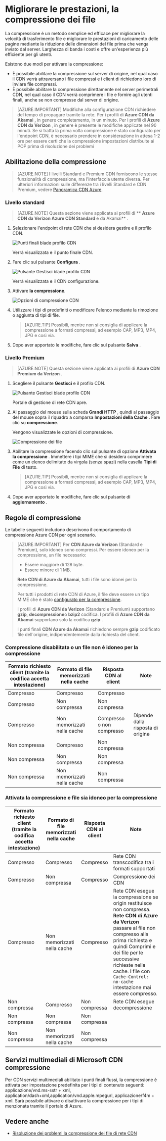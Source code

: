 <properties
    pageTitle="Migliorare le prestazioni comprimendo i file in rete CDN di Azure | Microsoft Azure"
    description="Informazioni su come migliorare la velocità di trasferimento file e aumentare le prestazioni di caricamento delle pagine comprimendo i file in rete CDN di Azure."
    services="cdn"
    documentationCenter=""
    authors="camsoper"
    manager="erikre"
    editor=""/>

<tags
    ms.service="cdn"
    ms.workload="tbd"
    ms.tgt_pltfrm="na"
    ms.devlang="na"
    ms.topic="article"
    ms.date="07/28/2016"
    ms.author="casoper"/>

# <a name="improve-performance-by-compressing-files"></a>Migliorare le prestazioni, la compressione dei file

La compressione è un metodo semplice ed efficace per migliorare la velocità di trasferimento file e migliorare le prestazioni di caricamento delle pagine mediante la riduzione delle dimensioni del file prima che venga inviato dal server. Larghezza di banda i costi e offre un'esperienza più efficiente per gli utenti.

Esistono due modi per attivare la compressione:

- È possibile abilitare la compressione sul server di origine, nel qual caso il CDN verrà attraversano i file compressi e i client di richiedono loro di inviare file compressi.
- È possibile abilitare la compressione direttamente nel server perimetrali CDN, nel qual caso il CDN verrà comprimere i file e fornire agli utenti finali, anche se non compresse dal server di origine.

> [AZURE.IMPORTANT] Modifiche alla configurazione CDN richiedere del tempo di propagare tramite la rete.  Per i profili di <b>Azure CDN da Akamai</b> , in genere completamento, in un minuto.  Per i profili di <b>Azure CDN da Verizon</b> , in genere è presente le modifiche applicate nel 90 minuti.  Se si tratta la prima volta compressione è stato configurato per l'endpoint CDN, è necessario prendere in considerazione in attesa 1-2 ore per essere certi che la compressione impostazioni distribuite ai POP prima di risoluzione dei problemi

## <a name="enabling-compression"></a>Abilitazione della compressione

> [AZURE.NOTE] I livelli Standard e Premium CDN forniscono le stesse funzionalità di compressione, ma l'interfaccia utente diversa.  Per ulteriori informazioni sulle differenze tra i livelli Standard e CDN Premium, vedere [Panoramica CDN Azure](cdn-overview.md).

### <a name="standard-tier"></a>Livello standard

> [AZURE.NOTE] Questa sezione viene applicata ai profili di ** **Azure CDN da Verizon Azure CDN Standard** e da Akamai** .

1. Selezionare l'endpoint di rete CDN che si desidera gestire e il profilo CDN.

    ![Punti finali blade profilo CDN](./media/cdn-file-compression/cdn-endpoints.png)

    Verrà visualizzata e il punto finale CDN.

2. Fare clic sul pulsante **Configura** .

    ![Pulsante Gestisci blade profilo CDN](./media/cdn-file-compression/cdn-config-btn.png)

    Verrà visualizzata e il CDN configurazione.

3. Attivare **la compressione**.

    ![Opzioni di compressione CDN](./media/cdn-file-compression/cdn-compress-standard.png)

4. Utilizzare i tipi di predefiniti o modificare l'elenco mediante la rimozione o aggiunta di tipi di file.
    
    > [AZURE.TIP] Possibili, mentre non si consiglia di applicare la compressione a formati compressi, ad esempio CAP, MP3, MP4, JPG e così via.
    
5. Dopo aver apportato le modifiche, fare clic sul pulsante **Salva** .

### <a name="premium-tier"></a>Livello Premium

> [AZURE.NOTE] Questa sezione viene applicata ai profili di **Azure CDN Premium da Verizon** .

1. Scegliere il pulsante **Gestisci** e il profilo CDN.

    ![Pulsante Gestisci blade profilo CDN](./media/cdn-file-compression/cdn-manage-btn.png)

    Portale di gestione di rete CDN apre.

2. Al passaggio del mouse sulla scheda **Grandi HTTP** , quindi al passaggio del mouse sopra il riquadro a comparsa **Impostazioni della Cache** .  Fare clic su **compressione**.

    Vengono visualizzate le opzioni di compressione.

    ![Compressione dei file](./media/cdn-file-compression/cdn-compress-files.png)

3. Abilitare la compressione facendo clic sul pulsante di opzione **Attivata la compressione** .  Immettere i tipi MIME che si desidera comprimere come un elenco delimitato da virgola (senza spazi) nella casella **Tipi di File** di testo.
        
    > [AZURE.TIP] Possibili, mentre non si consiglia di applicare la compressione a formati compressi, ad esempio CAP, MP3, MP4, JPG e così via. 

4. Dopo aver apportato le modifiche, fare clic sul pulsante di **aggiornamento** .


## <a name="compression-rules"></a>Regole di compressione

Le tabelle seguenti includono descrivono il comportamento di compressione Azure CDN per ogni scenario.

> [AZURE.IMPORTANT] Per **CDN Azure da Verizon** (Standard e Premium), solo idoneo sono compressi.  Per essere idoneo per la compressione, un file necessario:
>
> - Essere maggiore di 128 byte.
> - Essere minore di 1 MB.
> 
> **Rete CDN di Azure da Akamai**, tutti i file sono idonei per la compressione.
>
> Per tutti i prodotti di rete CDN di Azure, il file deve essere un tipo MIME che è stato [configurato per la compressione](#enabling-compression).
>
> I profili di **Azure CDN da Verizon** (Standard e Premium) supportano **gzip**, **decompressione**o **bzip2** codifica.  I profili di **Azure CDN da Akamai** supportano solo la codifica **gzip** .
>
> I punti finali **CDN Azure da Akamai** richiedono sempre **gzip** codificato file dell'origine, indipendentemente dalla richiesta del client.

### <a name="compression-disabled-or-file-is-ineligible-for-compression"></a>Compressione disabilitata o un file non è idoneo per la compressione

|Formato richiesto client (tramite la codifica accetta intestazione)|Formato di file memorizzati nella cache|Risposta CDN al client|Note|
|----------------|-----------|------------|-----|
|Compresso|Compresso|Compresso|   |
|Compresso|Non compressa|Non compressa|    | 
|Compresso|Non memorizzati nella cache|Compresso o non compresso|Dipende dalla risposta di origine|
|Non compressa|Compresso|Non compressa|    |
|Non compressa|Non compressa|Non compressa|    |   
|Non compressa|Non memorizzati nella cache|Non compressa|     |

### <a name="compression-enabled-and-file-is-eligible-for-compression"></a>Attivata la compressione e file sia idoneo per la compressione

|Formato richiesto client (tramite la codifica accetta intestazione)|Formato di file memorizzati nella cache|Risposta CDN al client|Note|
|----------------|-----------|------------|-----|
|Compresso|Compresso|Compresso|Rete CDN transcodifica tra i formati supportati|
|Compresso|Non compressa|Compresso|Compressione dei CDN|
|Compresso|Non memorizzati nella cache|Compresso|Rete CDN esegue la compressione se origin restituisce non compressa.  **Rete CDN di Azure da Verizon** passare al file non compresso alla prima richiesta e quindi Comprimi e dei file per le successive richieste nella cache.  I file con `Cache-Control: no-cache` intestazione mai essere compresso. 
|Non compressa|Compresso|Non compressa|Rete CDN esegue decompressione|
|Non compressa|Non compressa|Non compressa|     |  
|Non compressa|Non memorizzati nella cache|Non compressa|     |

## <a name="media-services-cdn-compression"></a>Servizi multimediali di Microsoft CDN compressione

Per CDN servizi multimediali abilitato i punti finali flussi, la compressione è attivata per impostazione predefinita per i tipi di contenuto seguenti: applicazione/vnd.ms-sstr + xml, application/dash+xml,application/vnd.apple.mpegurl, applicazione/f4m + xml. Sarà possibile attivare o disattivare la compressione per i tipi di menzionata tramite il portale di Azure.  

## <a name="see-also"></a>Vedere anche
- [Risoluzione dei problemi la compressione dei file di rete CDN](cdn-troubleshoot-compression.md)    
